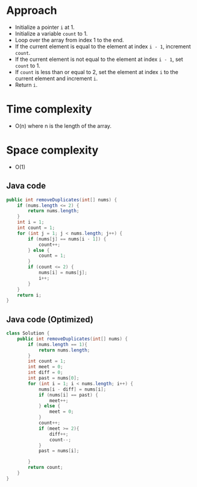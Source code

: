 # Approach
- Initialize a pointer `i` at 1.
- Initialize a variable `count` to 1.
- Loop over the array from index 1 to the end.
- If the current element is equal to the element at index `i - 1`, increment `count`.
- If the current element is not equal to the element at index `i - 1`, set `count` to 1.
- If `count` is less than or equal to 2, set the element at index `i` to the current element and increment `i`.
- Return `i`.

# Time complexity
- O(n) where n is the length of the array.

# Space complexity
- O(1)

## Java code
```java
public int removeDuplicates(int[] nums) {
    if (nums.length <= 2) {
        return nums.length;
    }
    int i = 1;
    int count = 1;
    for (int j = 1; j < nums.length; j++) {
        if (nums[j] == nums[i - 1]) {
            count++;
        } else {
            count = 1;
        }
        if (count <= 2) {
            nums[i] = nums[j];
            i++;
        }
    }
    return i;
}
```

## Java code (Optimized)
```java
class Solution {
    public int removeDuplicates(int[] nums) {
        if (nums.length == 1){
            return nums.length;
        }
        int count = 1;
        int meet = 0;
        int diff = 0;
        int past = nums[0];
        for (int i = 1; i < nums.length; i++) {
            nums[i - diff] = nums[i];
            if (nums[i] == past) {
                meet++;
            } else {
                meet = 0;
            }
            count++;
            if (meet >= 2){
                diff++;
                count--;
            }
            past = nums[i];

        }
        return count;
    }
}
```
